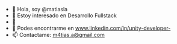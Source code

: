 - 👋 Hola, soy @matiasla
- 👀 Estoy interesado en Desarrollo Fullstack
- 🌱 
- 💞️ Podes encontrarme en www.linkedin.com/in/unity-developer-
- 📫 Contactame: m4tias.a@gmail.com

